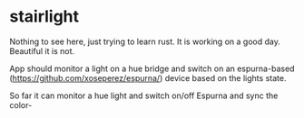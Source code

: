 # stairlight

Nothing to see here, just trying to learn rust.
It is working on a good day. Beautiful it is not.

App should monitor a light on a hue bridge and switch on an espurna-based (https://github.com/xoseperez/espurna/)  device based on the lights state.

So far it can monitor a hue light and switch on/off Espurna and sync the color-

